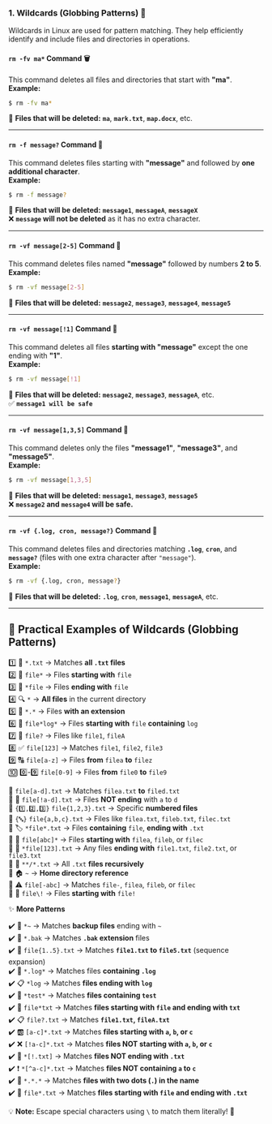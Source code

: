 
### **1. Wildcards (Globbing Patterns) 🎯**  

Wildcards in Linux are used for pattern matching. They help efficiently identify and include files and directories in operations.  

#### **`rm -fv ma*` Command 🗑️**  
This command deletes all files and directories that start with **"ma"**.  
**Example:**  
```bash
$ rm -fv ma*
```
🛑 **Files that will be deleted:** **`ma`**, **`mark.txt`**, **`map.docx`**, etc.  

---

#### **`rm -f message?` Command 📄**  
This command deletes files starting with **"message"** and followed by **one additional character**.  
**Example:**  
```bash
$ rm -f message?
```
🛑 **Files that will be deleted:** **`message1`**, **`messageA`**, **`messageX`**  
❌ **`message` will not be deleted** as it has no extra character.  

---

#### **`rm -vf message[2-5]` Command 🔢**  
This command deletes files named **"message"** followed by numbers **2 to 5**.  
**Example:**  
```bash
$ rm -vf message[2-5]
```
🛑 **Files that will be deleted:** **`message2`**, **`message3`**, **`message4`**, **`message5`**  

---

#### **`rm -vf message[!1]` Command 🚫**  
This command deletes all files **starting with "message"** except the one ending with **"1"**.  
**Example:**  
```bash
$ rm -vf message[!1]
```
🛑 **Files that will be deleted:** **`message2`**, **`message3`**, **`messageA`**, etc.  
✅ **`message1 will be safe`**  

---

#### **`rm -vf message[1,3,5]` Command 🎯**  
This command deletes only the files **"message1"**, **"message3"**, and **"message5"**.  
**Example:**  
```bash
$ rm -vf message[1,3,5]
```
🛑 **Files that will be deleted:** **`message1`**, **`message3`**, **`message5`**  
❌ **`message2` and `message4` will be safe.**  

---

#### **`rm -vf {.log, cron, message?}` Command 🧹**  
This command deletes files and directories matching **`.log`**, **`cron`**, and **`message?`** (files with one extra character after `"message"`).  
**Example:**  
```bash
$ rm -vf {.log, cron, message?}
```
🛑 **Files that will be deleted:** **`.log`**, **`cron`**, **`message1`**, **`messageA`**, etc.  

---

## 🚀 Practical Examples of Wildcards (Globbing Patterns)  

1️⃣ 📄 `*.txt` → Matches **all `.txt` files**  
2️⃣ 📂 `file*` → Files **starting with** `file`  
3️⃣ 📁 `*file` → Files **ending with** `file`  
4️⃣ 🔍 `*` → **All files** in the current directory  
5️⃣ 🔖 `*.*` → Files **with an extension**  
6️⃣ 📝 `file*log*` → Files **starting with** `file` **containing** `log`  
7️⃣ 🔢 `file?` → Files like `file1`, `fileA`  
8️⃣ ✅ `file[123]` → Matches `file1`, `file2`, `file3`  
9️⃣ 🔠 `file[a-z]` → Files **from** `filea` **to** `filez`  
🔟 0️⃣-9️⃣ `file[0-9]` → Files **from** `file0` **to** `file9`  

🔹 `file[a-d].txt` → Matches `filea.txt` **to** `filed.txt`  
🔹 🚫 `file[!a-d].txt` → Files **NOT ending** with `a` to `d`  
🔹 `{1️⃣,2️⃣,3️⃣}` `file{1,2,3}.txt` → Specific **numbered files**  
🔹 `{🔤}` `file{a,b,c}.txt` → Files like `filea.txt`, `fileb.txt`, `filec.txt`  
🔹 🏷️ `*file*.txt` → Files **containing** `file`, **ending with** `.txt`  
🔹 📌 `file[abc]*` → Files **starting with** `filea`, `fileb`, or `filec`  
🔹 📄 `*file[123].txt` → Any files **ending with** `file1.txt`, `file2.txt`, or `file3.txt`  
🔹 📂 `**/*.txt` → All `.txt` **files recursively**  
🔹 🏠 `~` → **Home directory reference**  
🔹 ⚠️ `file[-abc]` → Matches `file-`, `filea`, `fileb`, or `filec`  
🔹 🛑 `file\!` → Files **starting with** `file!`  

✨ **More Patterns**  

✔️ 🔄 `*~` → Matches **backup files** ending with `~`  
✔️ 📂 `*.bak` → Matches **`.bak` extension** files  
✔️ 🔢 `file{1..5}.txt` → Matches **`file1.txt` to `file5.txt`** (sequence expansion)  
✔️ 📜 `*.log*` → Matches files **containing `.log`**  
✔️ 📋 `*log` → Matches **files ending with `log`**  
✔️ 🔎 `*test*` → Matches **files containing `test`**  
✔️ 📌 `file*txt` → Matches **files starting with `file` and ending with `txt`**  
✔️ 📋 `file?.txt` → Matches **`file1.txt`, `fileA.txt`**  
✔️ 🆎 `[a-c]*.txt` → Matches **files starting with `a`, `b`, or `c`**  
✔️ ❌ `[!a-c]*.txt` → Matches **files NOT starting with `a`, `b`, or `c`**  
✔️ 🚫 `*[!.txt]` → Matches **files NOT ending with `.txt`**  
✔️ ❗ `*[^a-c]*.txt` → Matches **files NOT containing `a` to `c`**  
✔️ 🔗 `*.*.*` → Matches **files with two dots (`.`) in the name**  
✔️ 📜 `file*.txt` → Matches **files starting with `file` and ending with `.txt`**  

💡 **Note:** Escape special characters using `\` to match them literally! 🚀
